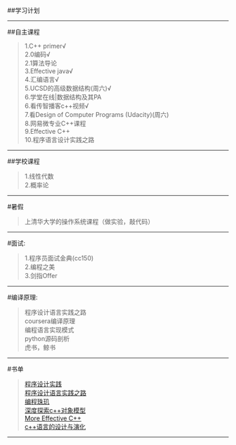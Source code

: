 ##学习计划

----

##自主课程

>1.C++ primer√<br>
>2.0编码√<br>
>2.1算法导论<br>
>3.Effective java√<br>
>4.汇编语言√<br>
>5.UCSD的高级数据结构(周六)√<br>
>6.学堂在线|数据结构及其PA<br>
>6.看传智播客c++视频√<br>
>7.看Design of Computer Programs (Udacity)(周六)<br>
>8.网易微专业C++课程<br>
>9.Effective C++<br>
>10.程序语言设计实践之路<br>

-----

##学校课程
>1.线性代数<br>
>2.概率论<br>

-----

#暑假
>上清华大学的操作系统课程（做实验，敲代码）

----

#面试:
>1.程序员面试金典(cc150)<br>
>2.编程之美<br>
>3.剑指Offer<br>

----

#编译原理:
>程序设计语言实践之路<br>
>coursera编译原理<br>
>编程语言实现模式<br>
>python源码剖析<br>
>虎书，鲸书<br>

----

#书单
>[程序设计实践](https://book.douban.com/subject/1173548/) <br>
>[程序设计语言实践之路](https://book.douban.com/subject/2152385/)<br>
>[编程珠玑](https://book.douban.com/subject/1096216//book.douban.com/subject/3227098/)<br>
>[深度探索c++对象模型](https://book.douban.com/subject/1091086/)<br>
>[More Effective C++](https://book.douban.com/subject/5908727/)<br>
>[c++语言的设计与演化](https://book.douban.com/subject/1096216/)<br>

----
